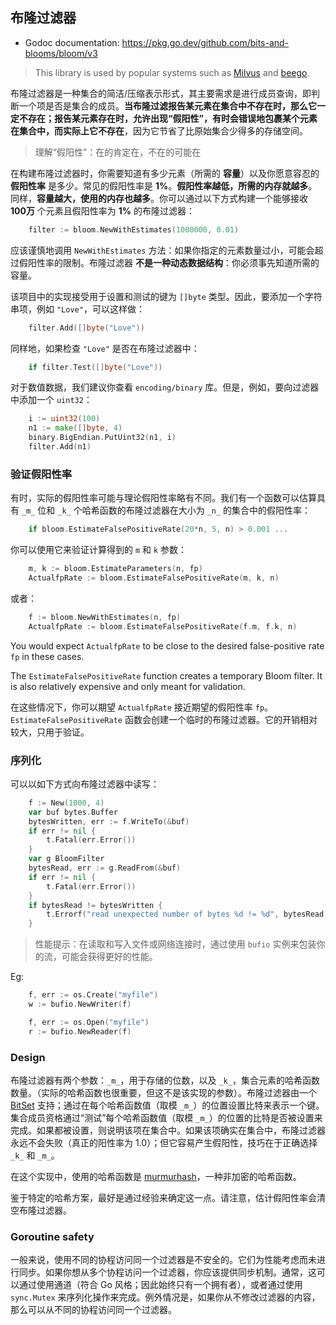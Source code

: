 ## 布隆过滤器

- Godoc documentation:  https://pkg.go.dev/github.com/bits-and-blooms/bloom/v3

> This library is used by popular systems such as [Milvus](https://github.com/milvus-io/milvus) and [beego](https://github.com/beego/Beego).

布隆过滤器是一种集合的简洁/压缩表示形式，其主要需求是进行成员查询，即判断一个项是否是集合的成员。**当布隆过滤报告某元素在集合中不存在时，那么它一定不存在；报告某元素存在时，允许出现“假阳性”，有时会错误地包裹某个元素在集合中，而实际上它不存在**，因为它节省了比原始集合少得多的存储空间。

> 理解“假阳性”：在的肯定在，不在的可能在

在构建布隆过滤器时，你需要知道有多少元素（所需的 **容量**）以及你愿意容忍的 **假阳性率** 是多少。常见的假阳性率是 **1%**。**假阳性率越低，所需的内存就越多**。同样，**容量越大，使用的内存也越多**。你可以通过以下方式构建一个能够接收 **100万** 个元素且假阳性率为 **1%** 的布隆过滤器：

```Go
    filter := bloom.NewWithEstimates(1000000, 0.01) 
```

应该谨慎地调用 `NewWithEstimates` 方法：如果你指定的元素数量过小，可能会超过假阳性率的限制。布隆过滤器 **不是一种动态数据结构**：你必须事先知道所需的容量。

该项目中的实现接受用于设置和测试的键为 `[]byte` 类型。因此，要添加一个字符串项，例如 `"Love"`，可以这样做：

```Go
    filter.Add([]byte("Love"))
```

同样地，如果检查 `"Love"` 是否在布隆过滤器中：

```Go
    if filter.Test([]byte("Love"))
```

对于数值数据，我们建议你查看 `encoding/binary` 库。但是，例如，要向过滤器中添加一个 `uint32`：

```Go
    i := uint32(100)
    n1 := make([]byte, 4)
    binary.BigEndian.PutUint32(n1, i)
    filter.Add(n1)
```

### 验证假阳性率

有时，实际的假阳性率可能与理论假阳性率略有不同。我们有一个函数可以估算具有 `_m_` 位和 `_k_` 个哈希函数的布隆过滤器在大小为 `_n_` 的集合中的假阳性率：

```Go
    if bloom.EstimateFalsePositiveRate(20*n, 5, n) > 0.001 ...
```

你可以使用它来验证计算得到的 `m` 和 `k` 参数：

```Go
    m, k := bloom.EstimateParameters(n, fp)
    ActualfpRate := bloom.EstimateFalsePositiveRate(m, k, n)
```

或者：

```Go
    f := bloom.NewWithEstimates(n, fp)
    ActualfpRate := bloom.EstimateFalsePositiveRate(f.m, f.k, n)
```

You would expect `ActualfpRate` to be close to the desired false-positive rate `fp` in these cases.

The `EstimateFalsePositiveRate` function creates a temporary Bloom filter. It is
also relatively expensive and only meant for validation.

在这些情况下，你可以期望 `ActualfpRate` 接近期望的假阳性率 `fp`。`EstimateFalsePositiveRate` 函数会创建一个临时的布隆过滤器。它的开销相对较大，只用于验证。

### 序列化

可以以如下方式向布隆过滤器中读写：

```Go
	f := New(1000, 4)
	var buf bytes.Buffer
	bytesWritten, err := f.WriteTo(&buf)
	if err != nil {
		t.Fatal(err.Error())
	}
	var g BloomFilter
	bytesRead, err := g.ReadFrom(&buf)
	if err != nil {
		t.Fatal(err.Error())
	}
	if bytesRead != bytesWritten {
		t.Errorf("read unexpected number of bytes %d != %d", bytesRead, bytesWritten)
	}
```

> 性能提示：在读取和写入文件或网络连接时，通过使用 `bufio` 实例来包装你的流，可能会获得更好的性能。

Eg: 

```Go
	f, err := os.Create("myfile")
	w := bufio.NewWriter(f)
```

```Go
	f, err := os.Open("myfile")
	r := bufio.NewReader(f)
```

### Design

布隆过滤器有两个参数：`_m_`，用于存储的位数，以及 `_k_`，集合元素的哈希函数数量。（实际的哈希函数也很重要，但这不是该实现的参数）。布隆过滤器由一个 [BitSet](https://github.com/bits-and-blooms/bitset) 支持；通过在每个哈希函数值（取模 `_m_`）的位置设置比特来表示一个键。集合成员资格通过“测试”每个哈希函数值（取模 `_m_`）的位置的比特是否被设置来完成。如果都被设置，则说明该项在集合中。如果该项确实在集合中，布隆过滤器永远不会失败（真正的阳性率为 1.0）；但它容易产生假阳性，技巧在于正确选择 `_k_` 和 `_m_`。

在这个实现中，使用的哈希函数是 [murmurhash](github.com/twmb/murmur3)，一种非加密的哈希函数。

鉴于特定的哈希方案，最好是通过经验来确定这一点。请注意，估计假阳性率会清空布隆过滤器。

### Goroutine safety

一般来说，使用不同的协程访问同一个过滤器是不安全的。它们为性能考虑而未进行同步。如果你想从多个协程访问一个过滤器，你应该提供同步机制。通常，这可以通过使用通道（符合 Go 风格；因此始终只有一个拥有者），或者通过使用 `sync.Mutex` 来序列化操作来完成。例外情况是，如果你从不修改过滤器的内容，那么可以从不同的协程访问同一个过滤器。